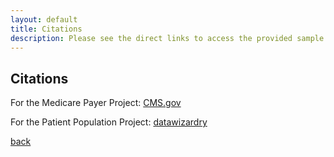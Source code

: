 ```yaml
---
layout: default
title: Citations
description: Please see the direct links to access the provided sample data.
---
```


## Citations

For the Medicare Payer Project: [CMS.gov](https://data.cms.gov/provider-characteristics/hospitals-and-other-facilities/medicare-clinical-laboratory-fee-schedule-private-payer-rates-and-volumes)

For the Patient Population Project: [datawizardry](https://datawizardry.academy/sql-basics-healthcare/)


[back](./)